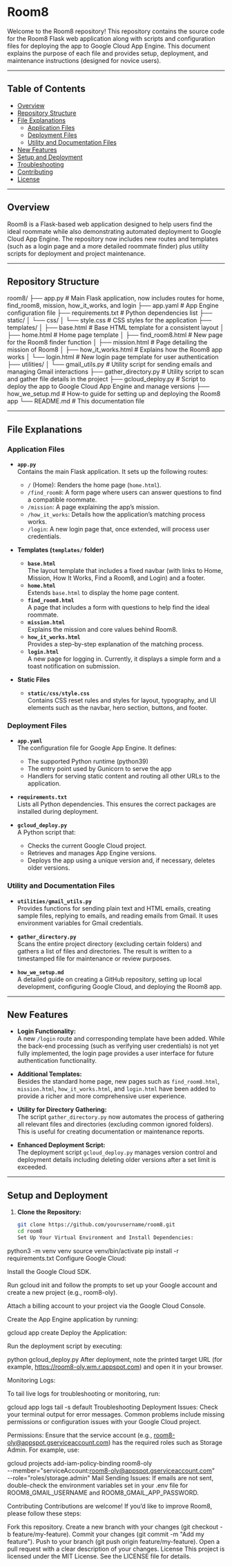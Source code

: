 # Room8

Welcome to the Room8 repository! This repository contains the source code for the Room8 Flask web application along with scripts and configuration files for deploying the app to Google Cloud App Engine. This document explains the purpose of each file and provides setup, deployment, and maintenance instructions (designed for novice users).

---

## Table of Contents

- [Overview](#overview)
- [Repository Structure](#repository-structure)
- [File Explanations](#file-explanations)
  - [Application Files](#application-files)
  - [Deployment Files](#deployment-files)
  - [Utility and Documentation Files](#utility-and-documentation-files)
- [New Features](#new-features)
- [Setup and Deployment](#setup-and-deployment)
- [Troubleshooting](#troubleshooting)
- [Contributing](#contributing)
- [License](#license)

---

## Overview

Room8 is a Flask-based web application designed to help users find the ideal roommate while also demonstrating automated deployment to Google Cloud App Engine. The repository now includes new routes and templates (such as a login page and a more detailed roommate finder) plus utility scripts for deployment and project maintenance.

---

## Repository Structure

room8/ ├── app.py # Main Flask application, now includes routes for home, find_room8, mission, how_it_works, and login ├── app.yaml # App Engine configuration file ├── requirements.txt # Python dependencies list ├── static/ │ └── css/ │ └── style.css # CSS styles for the application ├── templates/ │ ├── base.html # Base HTML template for a consistent layout │ ├── home.html # Home page template │ ├── find_room8.html # New page for the Room8 finder function │ ├── mission.html # Page detailing the mission of Room8 │ ├── how_it_works.html # Explains how the Room8 app works │ └── login.html # New login page template for user authentication ├── utilities/ │ └── gmail_utils.py # Utility script for sending emails and managing Gmail interactions ├── gather_directory.py # Utility script to scan and gather file details in the project ├── gcloud_deploy.py # Script to deploy the app to Google Cloud App Engine and manage versions ├── how_we_setup.md # How-to guide for setting up and deploying the Room8 app └── README.md # This documentation file

---

## File Explanations

### Application Files

- **`app.py`**  
  Contains the main Flask application. It sets up the following routes:

  - `/` (Home): Renders the home page (`home.html`).
  - `/find_room8`: A form page where users can answer questions to find a compatible roommate.
  - `/mission`: A page explaining the app’s mission.
  - `/how_it_works`: Details how the application’s matching process works.
  - `/login`: A new login page that, once extended, will process user credentials.

- **Templates (`templates/` folder)**

  - **`base.html`**  
    The layout template that includes a fixed navbar (with links to Home, Mission, How It Works, Find a Room8, and Login) and a footer.
  - **`home.html`**  
    Extends `base.html` to display the home page content.
  - **`find_room8.html`**  
    A page that includes a form with questions to help find the ideal roommate.
  - **`mission.html`**  
    Explains the mission and core values behind Room8.
  - **`how_it_works.html`**  
    Provides a step-by-step explanation of the matching process.
  - **`login.html`**  
    A new page for logging in. Currently, it displays a simple form and a toast notification on submission.

- **Static Files**
  - **`static/css/style.css`**  
    Contains CSS reset rules and styles for layout, typography, and UI elements such as the navbar, hero section, buttons, and footer.

### Deployment Files

- **`app.yaml`**  
  The configuration file for Google App Engine. It defines:

  - The supported Python runtime (python39)
  - The entry point used by Gunicorn to serve the app
  - Handlers for serving static content and routing all other URLs to the application.

- **`requirements.txt`**  
  Lists all Python dependencies. This ensures the correct packages are installed during deployment.

- **`gcloud_deploy.py`**  
  A Python script that:
  - Checks the current Google Cloud project.
  - Retrieves and manages App Engine versions.
  - Deploys the app using a unique version and, if necessary, deletes older versions.

### Utility and Documentation Files

- **`utilities/gmail_utils.py`**  
  Provides functions for sending plain text and HTML emails, creating sample files, replying to emails, and reading emails from Gmail. It uses environment variables for Gmail credentials.

- **`gather_directory.py`**  
  Scans the entire project directory (excluding certain folders) and gathers a list of files and directories. The result is written to a timestamped file for maintenance or review purposes.

- **`how_we_setup.md`**  
  A detailed guide on creating a GitHub repository, setting up local development, configuring Google Cloud, and deploying the Room8 app.

---

## New Features

- **Login Functionality:**  
  A new `/login` route and corresponding template have been added. While the back-end processing (such as verifying user credentials) is not yet fully implemented, the login page provides a user interface for future authentication functionality.

- **Additional Templates:**  
  Besides the standard home page, new pages such as `find_room8.html`, `mission.html`, `how_it_works.html`, and `login.html` have been added to provide a richer and more comprehensive user experience.

- **Utility for Directory Gathering:**  
  The script `gather_directory.py` now automates the process of gathering all relevant files and directories (excluding common ignored folders). This is useful for creating documentation or maintenance reports.

- **Enhanced Deployment Script:**  
  The deployment script `gcloud_deploy.py` manages version control and deployment details including deleting older versions after a set limit is exceeded.

---

## Setup and Deployment

1. **Clone the Repository:**

   ```sh
   git clone https://github.com/yourusername/room8.git
   cd room8
   Set Up Your Virtual Environment and Install Dependencies:
   ```

python3 -m venv venv
source venv/bin/activate
pip install -r requirements.txt
Configure Google Cloud:

Install the Google Cloud SDK.

Run gcloud init and follow the prompts to set up your Google account and create a new project (e.g., room8-oly).

Attach a billing account to your project via the Google Cloud Console.

Create the App Engine application by running:

gcloud app create
Deploy the Application:

Run the deployment script by executing:

python gcloud_deploy.py
After deployment, note the printed target URL (for example, https://room8-oly.wm.r.appspot.com) and open it in your browser.

Monitoring Logs:

To tail live logs for troubleshooting or monitoring, run:

gcloud app logs tail -s default
Troubleshooting
Deployment Issues:
Check your terminal output for error messages. Common problems include missing permissions or configuration issues with your Google Cloud project.

Permissions:
Ensure that the service account (e.g., room8-oly@appspot.gserviceaccount.com) has the required roles such as Storage Admin. For example, use:

gcloud projects add-iam-policy-binding room8-oly \
 --member="serviceAccount:room8-oly@appspot.gserviceaccount.com" \
 --role="roles/storage.admin"
Mail Sending Issues:
If emails are not sent, double-check the environment variables set in your .env file for ROOM8_GMAIL_USERNAME and ROOM8_GMAIL_APP_PASSWORD.

Contributing
Contributions are welcome! If you’d like to improve Room8, please follow these steps:

Fork this repository.
Create a new branch with your changes (git checkout -b feature/my-feature).
Commit your changes (git commit -m "Add my feature").
Push to your branch (git push origin feature/my-feature).
Open a pull request with a clear description of your changes.
License
This project is licensed under the MIT License. See the LICENSE file for details.
